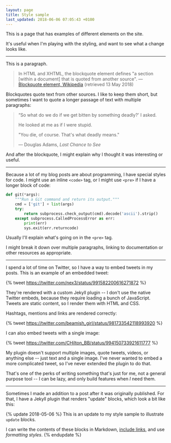 ```yaml
---
layout: page
title: Style sample
last_updated: 2018-06-06 07:05:43 +0100
---
```


This is a page that has examples of different elements on the site.

It's useful when I'm playing with the styling, and want to see what a change looks like.

---

This is a paragraph.

> In HTML and XHTML, the blockquote element defines "a section [within a document] that is quoted from another source". &mdash; [Blockquote element, Wikipedia](https://en.wikipedia.org/wiki/Blockquote_element) (retrieved 13 May 2018)

Blockquotes quote text from other sources.
I like to keep them short, but sometimes I want to quote a longer passage of text with multiple paragraphs:

> “So what do we do if we get bitten by something deadly?' I asked.
>
> He looked at me as if I were stupid.
>
> "You die, of course. That's what deadly means."
>
> &mdash; Douglas Adams, *Last Chance to See*

And after the blockquote, I might explain why I thought it was interesting or useful.

---

Because a lot of my blog posts are about programming, I have special styles for code.
I might use an inline `<code>` tag, or I might use `<pre>` if I have a longer block of code:

```python
def git(*args):
    """Run a Git command and return its output."""
    cmd = ['git'] + list(args)
    try:
        return subprocess.check_output(cmd).decode('ascii').strip()
    except subprocess.CalledProcessError as err:
        print(err)
        sys.exit(err.returncode)
```

Usually I'll explain what's going on in the `<pre>` tag.

I might break it down over multiple paragraphs, linking to documentation or other resources as appropriate.

---

I spend a lot of time on Twitter, so I have a way to embed tweets in my posts.
This is an example of an embedded tweet:

{% tweet https://twitter.com/nex3/status/991582200616271872 %}

They're rendered with a custom Jekyll plugin -- I don't use the native Twitter embeds, because they require loading a bunch of JavaScript.
Tweets are static content, so I render them with HTML and CSS.

Hashtags, mentions and links are rendered correctly:

{% tweet https://twitter.com/beamish_girl/status/981733542118993920 %}

I can also embed tweets with a single image:

{% tweet https://twitter.com/CHilton_BB/status/994150733921611777 %}

My plugin doesn't support multiple images, quote tweets, videos, or anything else -- just text and a single image.
I've never wanted to embed a more complicated tweet, so I've never extended the plugin to do that.

That's one of the perks of writing something that's just for me, not a general purpose tool -- I can be lazy, and only build features when *I* need them.

---

Sometimes I made an addition to a post after it was originally published.
For that, I have a Jekyll plugin that renders "update" blocks, which look a bit like this:

{% update 2018-05-06 %}
This is an update to my style sample to illustrate `update` blocks.

I can write the contents of these blocks in Markdown, [include links](https://en.wikipedia.org/wiki/Patch_(computing)), and use *formatting styles*.
{% endupdate %}
